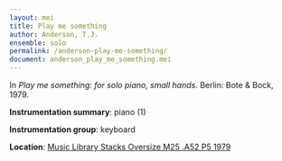 ```yaml
---
layout: mei
title: Play me something
author: Anderson, T.J.
ensemble: solo
permalink: /anderson-play-me-something/
document: anderson_play_me_something.mei
---
```


In *Play me something: for solo piano, small hands.* Berlin: Bote & Bock, 1979.

**Instrumentation summary**: piano (1) 

**Instrumentation group**: keyboard

**Location**: <a href="https://tufts-primo.hosted.exlibrisgroup.com/primo-explore/fulldisplay?docid=01TUN_ALMA2183331130003851&context=L&vid=01TUN&lang=en_US&search_scope=EVERYTHING&adaptor=Local%20Search%20Engine&tab=everything&query=any,contains,T.%20J.%20Anderson%20Play%20Me%20Something&offset=0" target="_blank">Music Library Stacks Oversize M25 .A52 P5 1979</a>

